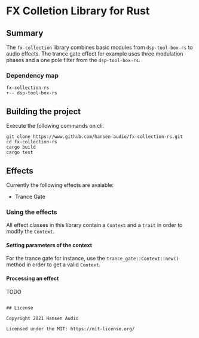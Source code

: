# FX Colletion Library for Rust

## Summary

The ```fx-collection``` library combines basic modules from ```dsp-tool-box-rs``` to audio effects. The trance gate effect for example uses three modulation phases and a one pole filter from the ```dsp-tool-box-rs```. 

### Dependency map

```
fx-collection-rs
+-- dsp-tool-box-rs
```

## Building the project

Execute the following commands on cli.

```
git clone https://www.github.com/hansen-audio/fx-collection-rs.git
cd fx-collection-rs
cargo build
cargo test
```

## Effects

Currently the following effects are avaiable:

* Trance Gate

### Using the effects

All effect classes in this library contain a ```Context``` and a ```trait``` in order to modify the ```Context```.

#### Setting parameters of the context

For the trance gate for instance, use the ```trance_gate::Context::new()``` method in order to get a valid ```Context```.

#### Processing an effect

TODO
```

## License

Copyright 2021 Hansen Audio

Licensed under the MIT: https://mit-license.org/
